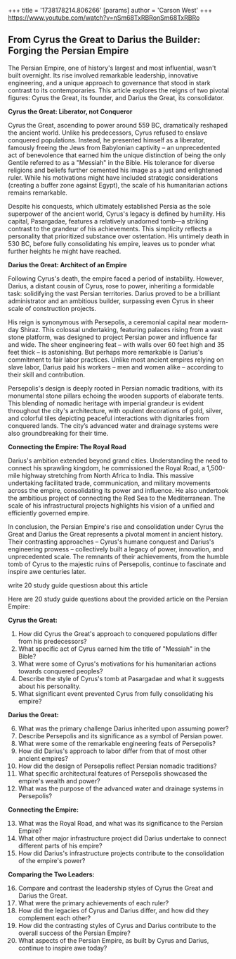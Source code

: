 +++
 title = '1738178214.806266'
[params]
	author = 'Carson West'
+++
https://www.youtube.com/watch?v=nSm68TxRBRonSm68TxRBRo

## From Cyrus the Great to Darius the Builder: Forging the Persian Empire

The Persian Empire, one of history's largest and most influential, wasn't built overnight. Its rise involved remarkable leadership, innovative engineering, and a unique approach to governance that stood in stark contrast to its contemporaries.  This article explores the reigns of two pivotal figures: Cyrus the Great, its founder, and Darius the Great, its consolidator.

**Cyrus the Great: Liberator, not Conqueror**

Cyrus the Great, ascending to power around 559 BC, dramatically reshaped the ancient world. Unlike his predecessors, Cyrus refused to enslave conquered populations. Instead, he presented himself as a liberator, famously freeing the Jews from Babylonian captivity – an unprecedented act of benevolence that earned him the unique distinction of being the only Gentile referred to as a "Messiah" in the Bible.  His tolerance for diverse religions and beliefs further cemented his image as a just and enlightened ruler.  While his motivations might have included strategic considerations (creating a buffer zone against Egypt), the scale of his humanitarian actions remains remarkable.

Despite his conquests, which ultimately established Persia as the sole superpower of the ancient world, Cyrus's legacy is defined by humility. His capital, Pasargadae, features a relatively unadorned tomb—a striking contrast to the grandeur of his achievements. This simplicity reflects a personality that prioritized substance over ostentation.  His untimely death in 530 BC, before fully consolidating his empire, leaves us to ponder what further heights he might have reached.

**Darius the Great: Architect of an Empire**

Following Cyrus's death, the empire faced a period of instability.  However, Darius, a distant cousin of Cyrus, rose to power, inheriting a formidable task: solidifying the vast Persian territories. Darius proved to be a brilliant administrator and an ambitious builder, surpassing even Cyrus in sheer scale of construction projects.

His reign is synonymous with Persepolis, a ceremonial capital near modern-day Shiraz. This colossal undertaking, featuring palaces rising from a vast stone platform, was designed to project Persian power and influence far and wide.  The sheer engineering feat – with walls over 60 feet high and 35 feet thick – is astonishing. But perhaps more remarkable is Darius's commitment to fair labor practices.  Unlike most ancient empires relying on slave labor, Darius paid his workers – men and women alike – according to their skill and contribution.

Persepolis's design is deeply rooted in Persian nomadic traditions, with its monumental stone pillars echoing the wooden supports of elaborate tents.  This blending of nomadic heritage with imperial grandeur is evident throughout the city's architecture, with opulent decorations of gold, silver, and colorful tiles depicting peaceful interactions with dignitaries from conquered lands.  The city’s advanced water and drainage systems were also groundbreaking for their time.

**Connecting the Empire: The Royal Road**

Darius's ambition extended beyond grand cities. Understanding the need to connect his sprawling kingdom, he commissioned the Royal Road, a 1,500-mile highway stretching from North Africa to India.  This massive undertaking facilitated trade, communication, and military movements across the empire, consolidating its power and influence.  He also undertook the ambitious project of connecting the Red Sea to the Mediterranean. The scale of his infrastructural projects highlights his vision of a unified and efficiently governed empire.

In conclusion, the Persian Empire's rise and consolidation under Cyrus the Great and Darius the Great represents a pivotal moment in ancient history. Their contrasting approaches – Cyrus's humane conquest and Darius's engineering prowess – collectively built a legacy of power, innovation, and unprecedented scale.  The remnants of their achievements, from the humble tomb of Cyrus to the majestic ruins of Persepolis, continue to fascinate and inspire awe centuries later.


write 20 study guide questiosn about this article


Here are 20 study guide questions about the provided article on the Persian Empire:

**Cyrus the Great:**

1. How did Cyrus the Great's approach to conquered populations differ from his predecessors?
2. What specific act of Cyrus earned him the title of "Messiah" in the Bible?
3. What were some of Cyrus's motivations for his humanitarian actions towards conquered peoples?
4.  Describe the style of Cyrus's tomb at Pasargadae and what it suggests about his personality.
5.  What significant event prevented Cyrus from fully consolidating his empire?

**Darius the Great:**

6. What was the primary challenge Darius inherited upon assuming power?
7. Describe Persepolis and its significance as a symbol of Persian power.
8. What were some of the remarkable engineering feats of Persepolis?
9. How did Darius's approach to labor differ from that of most other ancient empires?
10. How did the design of Persepolis reflect Persian nomadic traditions?
11. What specific architectural features of Persepolis showcased the empire's wealth and power?
12. What was the purpose of the advanced water and drainage systems in Persepolis?

**Connecting the Empire:**

13. What was the Royal Road, and what was its significance to the Persian Empire?
14.  What other major infrastructure project did Darius undertake to connect different parts of his empire?
15. How did Darius's infrastructure projects contribute to the consolidation of the empire's power?

**Comparing the Two Leaders:**

16. Compare and contrast the leadership styles of Cyrus the Great and Darius the Great.
17. What were the primary achievements of each ruler?
18.  How did the legacies of Cyrus and Darius differ, and how did they complement each other?
19. How did the contrasting styles of Cyrus and Darius contribute to the overall success of the Persian Empire?
20.  What aspects of the Persian Empire, as built by Cyrus and Darius, continue to inspire awe today?
